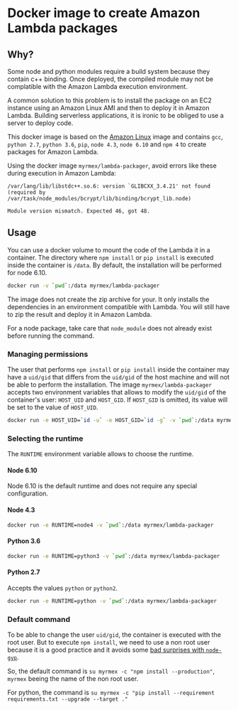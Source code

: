 # Docker image to create Amazon Lambda packages

## Why?

Some node and python modules require a build system because they contain c++ binding. Once deployed, the compiled
module may not be complatible with the Amazon Lambda execution environment.

A common solution to this problem is to install the package on an EC2 instance using an Amazon Linux AMI and then to
deploy it in Amazon Lambda. Building serverless applications, it is ironic to be obliged to use a server to deploy code.

This docker image is based on the [Amazon Linux](https://hub.docker.com/_/amazonlinux/) image and contains `gcc`,
`python 2.7`, `python 3.6`, `pip`, `node 4.3`, `node 6.10` and `npm 4` to create packages for Amazon Lambda.

Using the docker image `myrmex/lambda-packager`, avoid errors like these during execution in Amazon Lambda:

```
/var/lang/lib/libstdc++.so.6: version `GLIBCXX_3.4.21' not found (required by /var/task/node_modules/bcrypt/lib/binding/bcrypt_lib.node)
```

```
Module version mismatch. Expected 46, got 48.
```

## Usage

You can use a docker volume to mount the code of the Lambda it in a container. The directory where `npm install` or
`pip install` is executed inside the container is `/data`. By default, the installation will be performed for node
6.10.

```bash
docker run -v `pwd`:/data myrmex/lambda-packager
```

The image does not create the zip archive for your. It only installs the dependencies in an environment compatible with
Lambda. You will still have to zip the result and deploy it in Amazon Lambda.

For a node package, take care that `node_module` does not already exist before running the command.

### Managing permissions

The user that performs `npm install` or `pip install` inside the container may have a `uid/gid` that differs from the
`uid/gid` of the host machine and will not be able to perform the installation. The image `myrmex/lambda-packager`
accepts two environment variables that allows to modify the `uid/gid` of the container's user: `HOST_UID` and
`HOST_GID`. If `HOST_GID` is omitted, its value will be set to the value of `HOST_UID`.

```bash
docker run -e HOST_UID=`id -u` -e HOST_GID=`id -g` -v `pwd`:/data myrmex/lambda-packager
```

### Selecting the runtime

The `RUNTIME` environment variable allows to choose the runtime.

#### Node 6.10

Node 6.10 is the default runtime and does not require any special configuration.

#### Node 4.3

```bash
docker run -e RUNTIME=node4 -v `pwd`:/data myrmex/lambda-packager
```

#### Python 3.6

```bash
docker run -e RUNTIME=python3 -v `pwd`:/data myrmex/lambda-packager
```

#### Python 2.7

Accepts the values `python` or `python2`.

```bash
docker run -e RUNTIME=python -v `pwd`:/data myrmex/lambda-packager
```

### Default command

To be able to change the user `uid/gid`, the container is executed with the root user. But to execute `npm install`, we
need to use a non root user because it is a good practice and it avoids some [bad surprises with
`node-gyp`](https://github.com/nodejs/node-gyp/issues/454).

So, the default command is `su myrmex -c "npm install --production"`, `myrmex` beeing the name of the non root user.

For python, the command is `su myrmex -c "pip install --requirement requirements.txt --upgrade --target ."`
